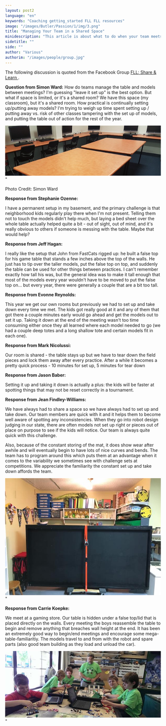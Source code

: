 ```yaml
---
layout: post2
language: "en"
keywords: "Coaching getting_started FLL FLL resources"
image: "/images/Butler/Passion/1/img/3.png"
title: "Managing Your Team in a Shared Space"
minidescription: "This article is about what to do when your team meets in a place that is used by others."
sidetitle: ""
side: ""
author: "Various"
authorim: "/images/people/group.jpg"
---
```

The following discussion is quoted from the Facebook Group <a href="https://www.facebook.com/groups/FLLShareandLearn/">FLL: Share & Learn </a>.

<b>Question from Simon Ward:</b> How do teams manage the table and models between meetings? I'm guessing "leave it set up" is the best option. But what if space is limited, or it's a shared room? We have this space (my classroom), but it's a shared room. How practical is continually setting up/putting away models? I'm trying to weigh up time spent setting up / putting away vs. risk of other classes tampering with the set up of models, and putting the table out of action for the rest of the year.


<img src="/images/coachcorner/SharedRoom.jpg" style="max-width: 100%" />"

Photo Credit: Simon Ward

**Response from Stephanie Ozenne:**

I have a permanent setup in my basement, and the primary challenge is that neighborhood kids regularly play there when I'm not present. Telling them not to touch the models didn't help much, but laying a bed sheet over the whole table actually helped quite a bit - out of sight, out of mind, and it's really obvious to others if someone is messing with the table. Maybe that would help?

**Response from Jeff Hagan:**

I really like the setup that John from FastCats rigged up: he built a false top for his game table that stands a few inches above the top of the walls. He just has to tip over the taller models, put the false top on top, and suddenly the table can be used for other things between practices.   I can't remember exactly how tall his was, but the general idea was to make it tall enough that most of the models every year wouldn't have to be moved to put the false top on... but every year, there were generally a couple that are a bit too tall.

**Response from Evonne Reynolds:**

This year we get our own rooms but previously we had to set up and take down every time we met. The kids got really good at it and any of them that got there a couple minutes early would go ahead and get the models out to set it up. Taking it down at the end of the meeting wasn't too time consuming either once they all learned where each model needed to go (we had a couple deep totes and a long shallow tote and certain models fit in each one).

**Response from Mark Nicolussi:**

Our room is shared - the table stays up but we have to tear down the field pieces and lock them away after every practice. After a while it becomes a pretty quick process - 10 minutes for set up, 5 minutes for tear down

**Response from Jason Baber:**

Setting it up and taking it down is actually a plus: the kids will be faster at spotting things that may not be reset correctly in a tournament.

**Response from Jean Findley-Williams:**

We have always had to share a space so we have always had to set up and take down. Our team members are quick with it and it helps them to become well aware of spotting any inconsistencies. When they go into robot design judging in our state, there are often models not set up right or pieces out of place on purpose to see if the kids will notice. Our team is always quite quick with this challenge. 

Also, because of the constant storing of the mat, it does show wear after awhile and will eventually begin to have lots of nice curves and bends. The team has to program around this which puts them at an advantage when it comes to the variability we sometimes see with challenge sets at competitions. We appreciate the familiarity the constant set up and take down affords the team.

<img src="/images/coachcorner/SharedRoom2.jpg" style="max-width: 100%" />"

**Response from Carrie Koepke:**

We meet at a gaming store. Our table is hidden under a false top/lid that is placed directly on the walls. Every meeting the boys reassemble the table to begin and remove anything that breaches wall height at the end. It has been an extremely good way to begin/end meetings and encourage some mega-table-familiaritiy. The models travel to and from with the robot and spare parts (also good team building as they load and unload the car).

<img src="/images/coachcorner/SharedRoom3.jpg" style="max-width: 100%" />"



